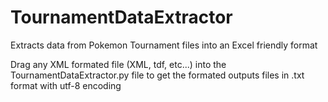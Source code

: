# TournamentDataExtractor
Extracts data from Pokemon Tournament files into an Excel friendly format

Drag any XML formated file (XML, tdf, etc...) into the TournamentDataExtractor.py file
to get the formated outputs files in .txt format with utf-8 encoding
